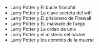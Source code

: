 * Larry Potter y El bucle filosofal
* Larry Potter y La clave secreta del wifi
* Larry Potter y El prisionero de Firewall
* Larry Potter y  EL malware de fuego
* Larry Potter y La orden de unix
* Larry Potter y el misterio del hacker
* Larry Potter y los commits de la muerte
